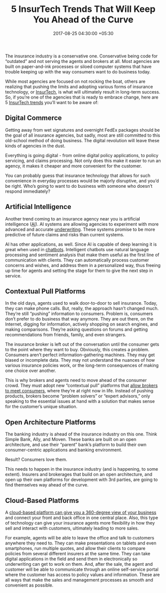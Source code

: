 ﻿---
title: 5 InsurTech Trends That Will Keep You Ahead of the Curve
date: 2017-08-25 04:30:00 +05:30
categories:
- Fintech
- Insights
- InsurTech
tags:
- Asia
- Europe
- insights
- InsurTech
- US
Person: Roi Agababa
category:
- InsurTech
- InsurTech
- Fintech
- Insights
Markets:
- Asia
- Europe
- insights
- InsurTech
- US
type: post
status: publish
layout: post
---

<p>The insurance industry is a conservative one. Conservative being code for “outdated” and not serving the agents and brokers at all. Most agencies are built on paper-and-ink processes or siloed computer systems that have trouble keeping up with the way consumers want to do business today.</p>
<p>While most agencies are focused on not rocking the boat, others are realizing that pushing the limits and adopting various forms of insurance technology, or <a href="https://letstalkpayments.com/insurtech-startups-leveraging-technology-transform-car-insurance-industry/">InsurTech</a>, is what will ultimately result in long-term success. So, if you’re one of the agencies that is ready to embrace change, here are 5 <a href="https://letstalkpayments.com/top-10-insurtech-trends-2017-digital-insurance-agenda/">InsurTech trends</a> you’ll want to be aware of:</p>
<h2>Digital Commerce</h2>
<p>Getting away from wet signatures and overnight FedEx packages should be the goal of all insurance agencies, but sadly, most are still committed to this old-school method of doing business. The digital revolution will leave these kinds of agencies in the dust.</p>
<p>Everything is going digital - from online digital policy applications, to policy servicing, and claims processing. Not only does this make it easier to run an agency, it makes it cheaper and more convenient for the customer. </p>
<p>You can probably guess that insurance technology that allows for such convenience in everyday processes would be majorly disruptive, and you’d be right. Who’s going to want to do business with someone who doesn’t respond immediately?</p>
<h2>Artificial Intelligence</h2>
<p>Another trend coming to an insurance agency near you is artificial intelligence (<a href="https://letstalkpayments.com/ai-most-defining-technology-banking-industry/">AI</a>). AI systems are allowing agencies to experiment with more advanced and accurate <a href="https://letstalkpayments.com/the-role-of-sensory-technology-in-underwriting/">underwriting</a>. These systems promise to be more predictive of future claims and risks than current systems.</p>
<p>AI has other applications, as well. Since AI is capable of deep learning it is great when used in <a href="https://letstalkpayments.com/chatbots-will-enable-deeper-engagement-and-build-stronger-customer-loyalty/">chatbots</a>. Intelligent chatbots use natural language processing and sentiment analysis that make them useful as the first line of communication with clients. They can automatically process customer concerns and wishes, and address them in a personalized way, thus freeing up time for agents and setting the stage for them to give the next step in service. </p>
<h2>Contextual Pull Platforms</h2>
<p>In the old days, agents used to walk door-to-door to sell insurance. Today, they can make phone calls. But, really, the approach hasn’t changed much. They’re still “pushing” information to consumers. Problem is, consumers don’t prefer to do business that way anymore. They are out there, on the Internet, digging for information, actively shopping on search engines, and making comparisons. They’re asking questions on forums and getting recommendations from friends, family, and even strangers.</p>
<p>The insurance broker is left out of the conversation until the consumer gets to the point where they want to buy. Obviously, this creates a problem. Consumers aren’t perfect information-gathering machines. They may get biased or incomplete data. They may not understand the nuances of how various insurance policies work, or the long-term consequences of making one choice over another.</p>
<p>This is why brokers and agents need to move ahead of the consumer crowd. They must adopt new “contextual pull” platforms that <a href="http://blog.novideasoft.com/3-ways-insurance-agents-can-improve-customer-relationships">allow brokers to meet consumers</a>, where they’re at right now in life. Instead of pushing products, brokers become “problem solvers” or “expert advisors,” only speaking to the essential issues at hand with a solution that makes sense for the customer’s unique situation.</p>
<h2>Open Architecture Platforms</h2>
<p>The banking industry is ahead of the insurance industry on this one. Think Simple Bank, Ally, and Moven. These banks are built on an open architecture, and use their “parent” bank’s platform to build their own consumer-centric applications and banking environment.</p>
<p>Result? Consumers love them.</p>
<p>This needs to happen in the insurance industry (and is happening, to some extent). Insurers and brokerages that build on an open architecture, and open up their own platforms for development with 3rd parties, are going to find themselves way ahead of the curve. </p>
<h2>Cloud-Based Platforms</h2>
<p>A <a href="https://letstalkpayments.com/the-value-of-the-cloud-in-financial-services/">cloud-based platform can give you a 360-degree view of your business</a> and connect your front and back office in one central place. Also, this type of technology can give your insurance agents more flexibility in how they sell and interact with customers, ultimately leading to more sales.</p>
<p>For example, agents will be able to leave the office and talk to customers anywhere they need to. They can make presentations on tablets and even smartphones, run multiple quotes, and allow their clients to compare policies from several different insurers at the same time. They can take digital applications in the field and send them in electronically so underwriting can get to work on them. And, after the sale, the agent and customer will be able to communicate through an online self-service portal where the customer has access to policy values and information. These are all ways that make the sales and management processes as smooth and convenient as possible.</p>
